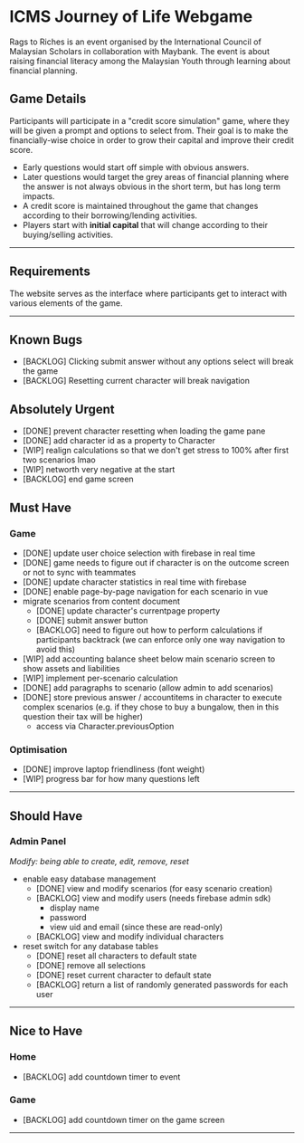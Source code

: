 # ICMS Journey of Life Webgame

Rags to Riches is an event organised by the International Council of Malaysian Scholars in collaboration with Maybank. The event is about raising financial literacy among the Malaysian Youth through learning about financial planning.

## Game Details

Participants will participate in a "credit score simulation" game, where they will be given a prompt and options to select from. Their goal is to make the financially-wise choice in order to grow their capital and improve their credit score.

- Early questions would start off simple with obvious answers.
- Later questions would target the grey areas of financial planning where the answer is not always obvious in the short term, but has long term impacts.
- A credit score is maintained throughout the game that changes according to their borrowing/lending activities.
- Players start with **initial capital** that will change according to their buying/selling activities.

-------------------------------------------------------------------------------

## Requirements

The website serves as the interface where participants get to interact with various elements of the game.

---

## Known Bugs
- [BACKLOG] Clicking submit answer without any options select will break the game
- [BACKLOG] Resetting current character will break navigation

## Absolutely Urgent

- [DONE] prevent character resetting when loading the game pane
- [DONE] add character id as a property to Character
- [WIP] realign calculations so that we don't get stress to 100% after first two scenarios lmao
- [WIP] networth very negative at the start
- [BACKLOG] end game screen

## Must Have

### Game

- [DONE] update user choice selection with firebase in real time
- [DONE] game needs to figure out if character is on the outcome screen or not to sync with teammates
- [DONE] update character statistics in real time with firebase
- [DONE] enable page-by-page navigation for each scenario in vue
- migrate scenarios from content document
    - [DONE] update character's currentpage property
    - [DONE] submit answer button
    - [BACKLOG] need to figure out how to perform calculations if participants backtrack (we can enforce only one way navigation to avoid this)
- [WIP] add accounting balance sheet below main scenario screen to show assets and liabilities
- [WIP] implement per-scenario calculation
- [DONE] add paragraphs to scenario (allow admin to add scenarios)
- [DONE] store previous answer / accountitems in character to execute complex scenarios (e.g. if they chose to buy a bungalow, then in this question their tax will be higher)
    - access via Character.previousOption

### Optimisation
- [DONE] improve laptop friendliness (font weight)
- [WIP] progress bar for how many questions left

---

## Should Have

### Admin Panel

_Modify: being able to create, edit, remove, reset_

- enable easy database management
    - [DONE] view and modify scenarios (for easy scenario creation)
    - [BACKLOG] view and modify users (needs firebase admin sdk)
        - display name
        - password
        - view uid and email (since these are read-only)
    - [BACKLOG] view and modify individual characters
- reset switch for any database tables
    - [DONE] reset all characters to default state
    - [DONE] remove all selections
    - [DONE] reset current character to default state
    - [BACKLOG] return a list of randomly generated passwords for each user

---

## Nice to Have

### Home

- [BACKLOG] add countdown timer to event

### Game

- [BACKLOG] add countdown timer on the game screen

---